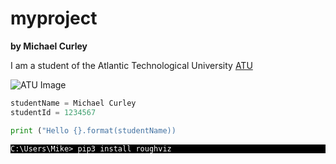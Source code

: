 # myproject

**by Michael Curley**

I am a student of the Atlantic Technological University [ATU](https://www.atu.ie/)

![ATU Image](https://www.atu.ie/sites/default/files/styles/homepage_hero/public/2022-03/GMIT-Galway-Campus.jpg?itok=JshYufwh)

```python
studentName = Michael Curley
studentId = 1234567

print ("Hello {}.format(studentName))

```

<p style="background:black">
<code style="background:black;color:white">C:\Users\Mike> pip3 install roughviz</code>
</p>